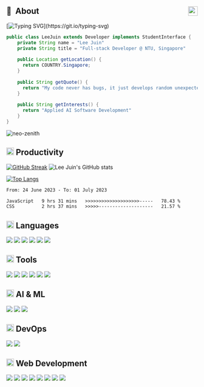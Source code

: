 ## 💫 &nbsp;About  <a href="https://www.linkedin.com/in/juin-lee/" title="LinkedIn"><img align="right" src="https://simpleicons.org/icons/linkedin.svg" height="25" /></a>

[![Typing SVG](https://readme-typing-svg.demolab.com?font=Lato&duration=3500&pause=1000&color=77BAD9&background=292D3E00&vCenter=true&width=350&height=35&lines=Hi!+Welcome+to+my+GitHub+profile!;I+am+a+full-stack+developer.;Let's+get+connected!)](https://git.io/typing-svg)

```Java
public class LeeJuin extends Developer implements StudentInterface {
    private String name = "Lee Juin"
    private String title = "Full-stack Developer @ NTU, Singapore"
  
    public Location getLocation() {
      return COUNTRY.Singapore;
    }
    
    public String getQuote() {
      return "My code never has bugs, it just develops random unexpected features."
    }
    
    public String getInterests() {
      return "Applied AI Software Development"
    }
}
```
  
<p align="left"> <img src="https://komarev.com/ghpvc/?username=neo-zenith&label=Profile%20views&color=0e75b6&style=flat" alt="neo-zenith" /> </p>
  
## <img src="https://www.iconpacks.net/icons/2/free-briefcase-icon-1965-thumb.png" height="20px" /> Productivity
[![GitHub Streak](https://streak-stats.demolab.com?user=Neo-Zenith&theme=material-palenight&border=DFDFDF&count_private=true)](https://git.io/streak-stats)  ![Lee Juin's GitHub stats](https://github-readme-stats.vercel.app/api?username=Neo-Zenith&show_icons=true&theme=material-palenight&border=DFDFDF&count_private=true&include_all_commits=true) 

[![Top Langs](https://github-readme-stats.vercel.app/api/top-langs/?username=Neo-Zenith&hide=jupyter%20notebook&layout=compact&langs_count=6)](https://github.com/anuraghazra/github-readme-stats)

<!--START_SECTION:waka-->

```txt
From: 24 June 2023 - To: 01 July 2023

JavaScript   9 hrs 31 mins   >>>>>>>>>>>>>>>>>>>>-----   78.43 %
CSS          2 hrs 37 mins   >>>>>--------------------   21.57 %
```

<!--END_SECTION:waka-->


## <img width="20px" src="https://cdn-icons-png.flaticon.com/512/107/107794.png" />  Languages
  
  <p>
    <img src="https://img.shields.io/badge/Python-3776AB?style=for-the-badge&logo=python&logoColor=white" />
    <img src="https://img.shields.io/badge/C-00599C?style=for-the-badge&logo=c&logoColor=white" />
    <img src="https://img.shields.io/badge/C%2B%2B-00599C?style=for-the-badge&logo=c%2B%2B&logoColor=white" />
    <img src="https://img.shields.io/badge/Java-ED8B00?style=for-the-badge&logo=java&logoColor=white" />
    <img src="https://img.shields.io/badge/JavaScript-F7DF1E?style=for-the-badge&logo=javascript&logoColor=black" />
    <img src="https://img.shields.io/badge/TypeScript-007ACC?style=for-the-badge&logo=typescript&logoColor=white" />
  </p>

## <img width="20px" src="https://cdn-icons-png.flaticon.com/512/1505/1505516.png" />  Tools
  
  <p>
    <img src="https://img.shields.io/badge/VSCode-1a88d1?style=for-the-badge&logo=visualstudiocode&logoColor=white" />
    <img src="https://img.shields.io/badge/Visual_Studio-5C2D91?style=for-the-badge&logo=visual%20studio&logoColor=white" />
    <img src="https://img.shields.io/badge/GIT-E44C30?style=for-the-badge&logo=git&logoColor=white" />
    <img src="https://img.shields.io/badge/Jupyter-f37821?style=for-the-badge&logo=jupyter&logoColor=white" />
    <img src="https://img.shields.io/badge/Postman-FC8019?style=for-the-badge&logo=Postman&logoColor=white" />
    <img src="https://img.shields.io/badge/Android_Studio-3DDC84?style=for-the-badge&logo=android-studio&logoColor=white" />
  </p>

## <img width="20px" src="https://cdn.iconscout.com/icon/premium/png-512-thumb/robotics-32-604550.png?f=avif&w=256" />  AI & ML
  
  <p>
    <img src="https://img.shields.io/badge/Pandas-0c0454?style=for-the-badge&logo=pandas&logoColor=white" />
    <img src="https://img.shields.io/badge/Scikit%20learn-f89a36?style=for-the-badge&logo=scikit-learn&logoColor=white" />
    <img src="https://img.shields.io/badge/OpenCV-01ff01?style=for-the-badge&logo=opencv&logoColor=white" />
  </p>
  
## <img width="20px" src="https://cdn.iconscout.com/icon/premium/png-512-thumb/devops-5387191-4498732.png?f=avif&w=256" />  DevOps
  
  <p>
    <img src="https://img.shields.io/badge/Microsoft_Azure-0089D6?style=for-the-badge&logo=microsoft-azure&logoColor=white" />
    <img src="https://img.shields.io/badge/docker-0db7ed?style=for-the-badge&logo=Docker&logoColor=white" />
  </p>

## <img width="20px" src="https://i.pinimg.com/originals/11/f2/fd/11f2fd963a2028fa67ce38ffe0e92bc5.png" />  Web Development
  
  <p>
    <img src="https://img.shields.io/badge/React-20232A?style=for-the-badge&logo=react&logoColor=61DAFB" />
    <img src="https://img.shields.io/badge/Django-092E20?style=for-the-badge&logo=django&logoColor=white" />
    <img src="https://img.shields.io/badge/Flask-000000?style=for-the-badge&logo=flask&logoColor=white" />
    <img src="https://img.shields.io/badge/Express.js-404D59?style=for-the-badge" />
    <img src="https://img.shields.io/badge/Nestjs-e53059?style=for-the-badge&logo=Nestjs&logoColor=white" />
    <img src="https://img.shields.io/badge/PostgreSQL-316192?style=for-the-badge&logo=postgresql&logoColor=white" />
    <img src="https://img.shields.io/badge/SQLite-07405E?style=for-the-badge&logo=sqlite&logoColor=white" />
    <img src="https://img.shields.io/badge/MongoDB-4EA94B?style=for-the-badge&logo=mongodb&logoColor=white" />
  </p>
